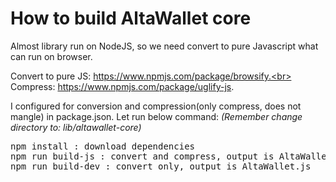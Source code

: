 # How to build AltaWallet core

Almost library run on NodeJS, so we need convert to pure Javascript what can run on browser.

Convert to pure JS: https://www.npmjs.com/package/browsify.<br>
Compress: https://www.npmjs.com/package/uglify-js.

I configured for conversion and compression(only compress, does not mangle) in package.json. Let run below command:
*(Remember change directory to: lib/altawallet-core)*
<pre>
npm install : download dependencies
npm run build-js : convert and compress, output is AltaWallet.min.js
npm run build-dev : convert only, output is AltaWallet.js
</pre>

